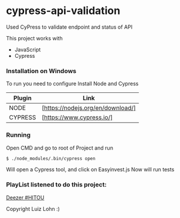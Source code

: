 # cypress-api-validation
Used CyPress to validate endpoint and status of API

This project works with

  - JavaScript
  - Cypress

### Installation on Windows

To run you need to configure Install Node and Cypress

| Plugin | Link |
| ------ | ------ |
| NODE | [https://nodejs.org/en/download/] |
| CYPRESS | [https://www.cypress.io/] |

### Running

Open CMD and go to root of Project and run
```sh
$ ./node_modules/.bin/cypress open
```

Will open a Cypress tool, and click on Easyinvest.js
Now will run tests

### PlayList listened to do this project:
[Deezer #HITOU](https://www.deezer.com/playlist/1592591647?utm_source=deezer&utm_content=playlist-1592591647&utm_term=1624798546_1543511458&utm_medium=web)

Copyright Luiz Lohn :)
